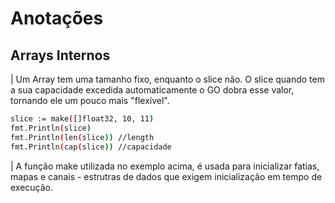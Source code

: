 # Anotações

## Arrays Internos

| Um Array tem uma tamanho fixo, enquanto o slice não. O slice quando tem a sua capacidade excedida automaticamente o GO dobra esse valor, tornando ele um pouco mais "flexível".

```bash
slice := make([]float32, 10, 11)
fmt.Println(slice)
fmt.Println(len(slice)) //length
fmt.Println(cap(slice)) //capacidade
```

| A função make utilizada no exemplo acima, é usada para inicializar fatias, mapas e canais - estrutras de dados que exigem inicialização em tempo de execução.